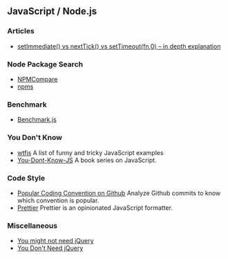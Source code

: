 ## JavaScript / Node.js

### Articles
- [setImmediate() vs nextTick() vs setTimeout(fn,0) – in depth explanation](http://voidcanvas.com/setimmediate-vs-nexttick-vs-settimeout/)

### Node Package Search
- [NPMCompare](https://npmcompare.com/)
- [npms](https://npms.io/)

### Benchmark
- [Benchmark.js](https://github.com/bestiejs/benchmark.js)

### You Don't Know
- [wtfjs](https://github.com/denysdovhan/wtfjs) A list of funny and tricky JavaScript examples
- [You-Dont-Know-JS](https://github.com/getify/You-Dont-Know-JS) A book series on JavaScript.

### Code Style
- [Popular Coding Convention on Github](http://sideeffect.kr/popularconvention) Analyze Github commits to know which convention is popular.
- [Prettier](https://github.com/prettier/prettier) Prettier is an opinionated JavaScript formatter.

### Miscellaneous
- [You might not need jQuery](http://youmightnotneedjquery.com/)
- [You Don't Need jQuery](https://blog.garstasio.com/you-dont-need-jquery/)
